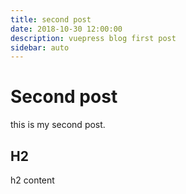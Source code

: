 ```yaml
---
title: second post
date: 2018-10-30 12:00:00
description: vuepress blog first post
sidebar: auto
---
```


# Second post
this is my second post.

## H2

h2 content